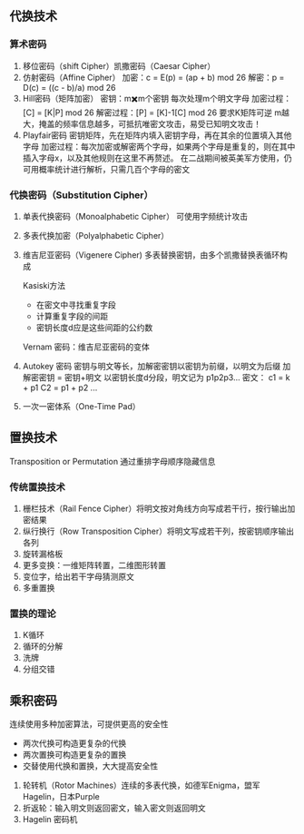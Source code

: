 ## 代换技术

### 算术密码

1. 移位密码（shift Cipher）凯撒密码（Caesar Cipher）
2. 仿射密码（Affine Cipher）
   加密：c = E(p) = (ap + b) mod 26
   解密：p = D(c) = ((c - b)/a) mod 26
3. Hill密码（矩阵加密）
   密钥：m✖️m个密钥
   每次处理m个明文字母
   加密过程：[C] = [K|P] mod 26
   解密过程：[P] = [K]-1[C] mod 26
   要求K矩阵可逆
   m越大，掩盖的频率信息越多，可抵抗唯密文攻击，易受已知明文攻击！
4. Playfair密码
   密钥矩阵，先在矩阵内填入密钥字母，再在其余的位置填入其他字母
   加密过程：每次加密或解密两个字母，如果两个字母是重复的，则在其中插入字母x，以及其他规则在这里不再赘述。
   在二战期间被英美军方使用，仍可用概率统计进行解析，只需几百个字母的密文

### 代换密码（Substitution Cipher）

1. 单表代换密码（Monoalphabetic Cipher）
   可使用字频统计攻击

2. 多表代换加密（Polyalphabetic Cipher）

3. 维吉尼亚密码（Vigenere Cipher)
   多表替换密钥，由多个凯撒替换表循环构成

   Kasiski方法

   - 在密文中寻找重复字段
   - 计算重复字段的间距
   - 密钥长度d应是这些间距的公约数

   Vernam 密码：维吉尼亚密码的变体

4. Autokey 密码
   密钥与明文等长，加解密密钥以密钥为前缀，以明文为后缀
   加解密密钥 = 密钥+明文
   以密钥长度d分段，明文记为 p1p2p3...
   密文：
   c1 = k + p1
   C2 = p1 + p2
   ...

5. 一次一密体系（One-Time Pad）

   

## 置换技术 

Transposition or Permutation 通过重排字母顺序隐藏信息

### 传统置换技术

1. 栅栏技术（Rail Fence Cipher）将明文按对角线方向写成若干行，按行输出加密结果
2. 纵行换行（Row Transposition Cipher）将明文写成若干列，按密钥顺序输出各列
3. 旋转漏格板
4. 更多变换：一维矩阵转置，二维图形转置
5. 变位字，给出若干字母猜测原文
6. 多重置换

### 置换的理论

1. K循环
2. 循环的分解
3. 洗牌
4. 分组交错



## 乘积密码

连续使用多种加密算法，可提供更高的安全性

- 两次代换可构造更复杂的代换
- 两次置换可构造更复杂的置换
- 交替使用代换和置换，大大提高安全性

1. 轮转机（Rotor Machines）连续的多表代换，如德军Enigma，盟军Hagelin，日本Purple
2. 折返轮：输入明文则返回密文，输入密文则返回明文
3. Hagelin 密码机